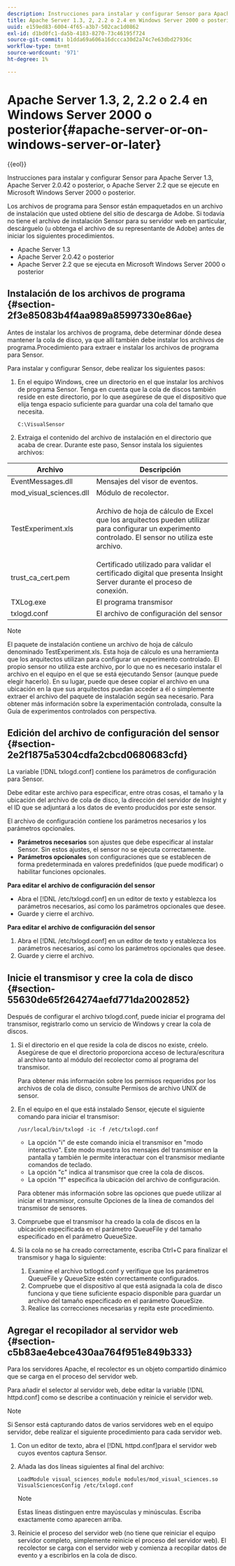 ```yaml
---
description: Instrucciones para instalar y configurar Sensor para Apache Server 1.3, Apache Server 2.0.42 o posterior, o Apache Server 2.2 que se ejecute en Microsoft Windows Server 2000 o posterior.
title: Apache Server 1.3, 2, 2.2 o 2.4 en Windows Server 2000 o posterior
uuid: e159ed83-6004-4f65-a3b7-502cac1d0862
exl-id: d1bd0fc1-da5b-4183-8270-73c46195f724
source-git-commit: b1dda69a606a16dccca30d2a74c7e63dbd27936c
workflow-type: tm+mt
source-wordcount: '971'
ht-degree: 1%

---
```


# Apache Server 1.3, 2, 2.2 o 2.4 en Windows Server 2000 o posterior{#apache-server-or-on-windows-server-or-later}

{{eol}}

Instrucciones para instalar y configurar Sensor para Apache Server 1.3, Apache Server 2.0.42 o posterior, o Apache Server 2.2 que se ejecute en Microsoft Windows Server 2000 o posterior.

Los archivos de programa para Sensor están empaquetados en un archivo de instalación que usted obtiene del sitio de descarga de Adobe. Si todavía no tiene el archivo de instalación Sensor para su servidor web en particular, descárguelo (u obtenga el archivo de su representante de Adobe) antes de iniciar los siguientes procedimientos.

* Apache Server 1.3
* Apache Server 2.0.42 o posterior
* Apache Server 2.2 que se ejecuta en Microsoft Windows Server 2000 o posterior

## Instalación de los archivos de programa {#section-2f3e85083b4f4aa989a85997330e86ae}

Antes de instalar los archivos de programa, debe determinar dónde desea mantener la cola de disco, ya que allí también debe instalar los archivos de programa.Procedimiento para extraer e instalar los archivos de programa para Sensor.

Para instalar y configurar Sensor, debe realizar los siguientes pasos:

1. En el equipo Windows, cree un directorio en el que instalar los archivos de programa Sensor. Tenga en cuenta que la cola de discos también reside en este directorio, por lo que asegúrese de que el dispositivo que elija tenga espacio suficiente para guardar una cola del tamaño que necesita.

   ```
   C:\VisualSensor
   ```

1. Extraiga el contenido del archivo de instalación en el directorio que acaba de crear. Durante este paso, Sensor instala los siguientes archivos:

<table id="table_ABFF5F92271B4F3CB0AC68DAB6A5709F"> 
 <thead> 
  <tr> 
   <th colname="col1" class="entry"> Archivo </th> 
   <th colname="col2" class="entry"> Descripción </th> 
  </tr> 
 </thead>
 <tbody> 
  <tr> 
   <td colname="col1"> EventMessages.dll </td> 
   <td colname="col2"> Mensajes del visor de eventos. </td> 
  </tr> 
  <tr> 
   <td colname="col1"> mod_visual_sciences.dll </td> 
   <td colname="col2"> Módulo de recolector. </td> 
  </tr> 
  <tr> 
   <td colname="col1"> <p>TestExperiment.xls </p> </td> 
   <td colname="col2"> <p>Archivo de hoja de cálculo de Excel que los arquitectos pueden utilizar para configurar un experimento controlado. El sensor no utiliza este archivo. </p> </td> 
  </tr> 
  <tr> 
   <td colname="col1"> trust_ca_cert.pem </td> 
   <td colname="col2"> Certificado utilizado para validar el certificado digital que presenta Insight Server durante el proceso de conexión. </td> 
  </tr> 
  <tr> 
   <td colname="col1"> TXLog.exe </td> 
   <td colname="col2"> El programa transmisor </td> 
  </tr> 
  <tr> 
   <td colname="col1"> txlogd.conf </td> 
   <td colname="col2"> El archivo de configuración del sensor </td> 
  </tr> 
 </tbody> 
</table>

>[!NOTE]
>
>El paquete de instalación contiene un archivo de hoja de cálculo denominado TestExperiment.xls. Esta hoja de cálculo es una herramienta que los arquitectos utilizan para configurar un experimento controlado. El propio sensor no utiliza este archivo, por lo que no es necesario instalar el archivo en el equipo en el que se está ejecutando Sensor (aunque puede elegir hacerlo). En su lugar, puede que desee copiar el archivo en una ubicación en la que sus arquitectos puedan acceder a él o simplemente extraer el archivo del paquete de instalación según sea necesario. Para obtener más información sobre la experimentación controlada, consulte la Guía de experimentos controlados con perspectiva.

## Edición del archivo de configuración del sensor {#section-2e2f1875a5304cdfa2cbcd0680683cfd}

La variable [!DNL txlogd.conf] contiene los parámetros de configuración para Sensor.

Debe editar este archivo para especificar, entre otras cosas, el tamaño y la ubicación del archivo de cola de disco, la dirección del servidor de Insight y el ID que se adjuntará a los datos de evento producidos por este sensor.

El archivo de configuración contiene los parámetros necesarios y los parámetros opcionales.

* **Parámetros necesarios** son ajustes que debe especificar al instalar Sensor. Sin estos ajustes, el sensor no se ejecuta correctamente.
* **Parámetros opcionales** son configuraciones que se establecen de forma predeterminada en valores predefinidos (que puede modificar) o habilitar funciones opcionales.

**Para editar el archivo de configuración del sensor**

* Abra el [!DNL /etc/txlogd.conf] en un editor de texto y establezca los parámetros necesarios, así como los parámetros opcionales que desee.
* Guarde y cierre el archivo.

**Para editar el archivo de configuración del sensor**

1. Abra el [!DNL /etc/txlogd.conf] en un editor de texto y establezca los parámetros necesarios, así como los parámetros opcionales que desee.
1. Guarde y cierre el archivo.

## Inicie el transmisor y cree la cola de disco {#section-55630de65f264274aefd771da2002852}

Después de configurar el archivo txlogd.conf, puede iniciar el programa del transmisor, registrarlo como un servicio de Windows y crear la cola de discos.

1. Si el directorio en el que reside la cola de discos no existe, créelo. Asegúrese de que el directorio proporciona acceso de lectura/escritura al archivo tanto al módulo del recolector como al programa del transmisor.

   Para obtener más información sobre los permisos requeridos por los archivos de cola de disco, consulte Permisos de archivo UNIX de sensor.
1. En el equipo en el que está instalado Sensor, ejecute el siguiente comando para iniciar el transmisor:

   ```
   /usr/local/bin/txlogd -ic -f /etc/txlogd.conf
   ```

   * La opción &quot;i&quot; de este comando inicia el transmisor en &quot;modo interactivo&quot;. Este modo muestra los mensajes del transmisor en la pantalla y también le permite interactuar con el transmisor mediante comandos de teclado.
   * La opción &quot;c&quot; indica al transmisor que cree la cola de discos.
   * La opción &quot;f&quot; especifica la ubicación del archivo de configuración.

   Para obtener más información sobre las opciones que puede utilizar al iniciar el transmisor, consulte Opciones de la línea de comandos del transmisor de sensores.

1. Compruebe que el transmisor ha creado la cola de discos en la ubicación especificada en el parámetro QueueFile y del tamaño especificado en el parámetro QueueSize.
1. Si la cola no se ha creado correctamente, escriba Ctrl+C para finalizar el transmisor y haga lo siguiente:

   1. Examine el archivo txtlogd.conf y verifique que los parámetros QueueFile y QueueSize estén correctamente configurados.
   1. Compruebe que el dispositivo al que está asignada la cola de disco funciona y que tiene suficiente espacio disponible para guardar un archivo del tamaño especificado en el parámetro QueueSize.
   1. Realice las correcciones necesarias y repita este procedimiento.

## Agregar el recopilador al servidor web {#section-c5b83ae4ebce430aa764f951e849b333}

Para los servidores Apache, el recolector es un objeto compartido dinámico que se carga en el proceso del servidor web.

Para añadir el selector al servidor web, debe editar la variable [!DNL httpd.conf] como se describe a continuación y reinicie el servidor web.

>[!NOTE]
>
>Si Sensor está capturando datos de varios servidores web en el equipo servidor, debe realizar el siguiente procedimiento para cada servidor web.

1. Con un editor de texto, abra el [!DNL httpd.conf]para el servidor web cuyos eventos captura Sensor.
1. Añada las dos líneas siguientes al final del archivo:

   ```
   LoadModule visual_sciences_module modules/mod_visual_sciences.so 
   VisualSciencesConfig /etc/txlogd.conf
   ```

   >[!NOTE]
   >
   >Estas líneas distinguen entre mayúsculas y minúsculas. Escriba exactamente como aparecen arriba.

1. Reinicie el proceso del servidor web (no tiene que reiniciar el equipo servidor completo, simplemente reinicie el proceso del servidor web). El recolector se carga con el servidor web y comienza a recopilar datos de evento y a escribirlos en la cola de disco.
